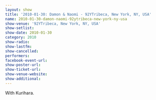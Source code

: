 ```yaml
---
layout: show
title: '2010-01-30: Damon & Naomi - 92YTribeca, New York, NY, USA'
name: 2010-01-30-damon-naomi-92ytribeca-new-york-ny-usa
show-venue: '92YTribeca, New York, NY, USA'
show-setlist: 
show-date: 2010-01-30
category: 2010
show-radio: 
show-lastfm: 
show-cancelled: 
performers: 
facebook-event-url: 
show-poster-url: 
show-ticket-url: 
show-venue-website: 
show-additional: 
---
```


With Kurihara.